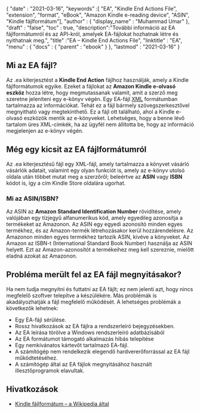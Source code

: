 {
  "date" : "2021-03-16",
  "keywords" :[ "EA", "Kindle End Actions File", "extension", "format", "eBook", "Amazon Kindle e-reading device", "ASIN", "Kindle fájlformátum"],
  "author" : {
    "display_name" : "Muhammad Umar"
},
  "draft" : "false",
  "toc" : true,
  "description":"További információ az EA fájlformátumról és az API-król, amelyek EA-fájlokat hozhatnak létre és nyithatnak meg.",
  "title" :"EA – Kindle End Actions File",
  "linktitle" : "EA",
  "menu" : {
    "docs" : {
      "parent" : "ebook"
}
},
  "lastmod" : "2021-03-16"
}

## Mi az EA fájl? ##

Az .ea kiterjesztést a **Kindle End Action** fájlhoz használják, amely a Kindle fájlformátumok egyike. Ezeket a fájlokat az **Amazon Kindle e-olvasó eszköz** hozza létre, hogy megmutassanak valamit, amit a szerző meg szeretne jeleníteni egy e-könyv végén. Egy EA-fájl [XML](/hu/web/xml/) formátumban tartalmazza az információkat. Tehát ez a fájl bármely szövegszerkesztővel megnyitható vagy megtekinthető. Ez a fájl ott található, ahol a Kindle e-olvasó eszközök mentik az e-könyveket. Lehetséges, hogy a benne lévő tartalom üres XML-címkék, ha az ügyfél nem állította be, hogy az információ megjelenjen az e-könyv végén.

## Még egy kicsit az EA fájlformátumról ##

Az .ea kiterjesztésű fájl egy XML-fájl, amely tartalmazza a könyvet vásárló vásárlók adatait, valamint egy olyan funkciót is, amely az e-könyv utolsó oldala után többet mutat meg a szerzőről; beleértve az **ASIN** vagy **ISBN** kódot is, így a cím Kindle Store oldalára ugorhat.

### Mi az ASIN/ISBN? ###

Az ASIN az **Amazon Standard Identification Number** rövidítése, amely valójában egy tízjegyű alfanumerikus kód, amely egyedileg azonosítja a termékeket az Amazonon. Az ASIN egy egyedi azonosító minden egyes termékhez, és az Amazon-termék létrehozásakor kerül hozzárendelésre. Az Amazonon minden egyes termékhez tartozik ASIN, kivéve a könyveket. Az Amazon az ISBN-t (International Standard Book Number) használja az ASIN helyett. Ezt az Amazon-azonosítót a termékeihez meg kell szereznie, mielőtt eladná azokat az Amazonon.

## Probléma merült fel az EA fájl megnyitásakor?

Ha nem tudja megnyitni és futtatni az EA fájlt; ez nem jelenti azt, hogy nincs megfelelő szoftver telepítve a készülékére. Más problémák is akadályozhatják a fájl megfelelő működését. A lehetséges problémák a következők lehetnek:

- Egy EA-fájl sérülése.
- Rossz hivatkozások az EA fájlra a rendszerleíró bejegyzésekben.
- Az EA leírása törölve a Windows rendszerleíró adatbázisából
- Az EA formátumot támogató alkalmazás hibás telepítése
- Egy nemkívánatos kártevőt tartalmazó EA-fájl.
- A számítógép nem rendelkezik elegendő hardvererőforrással az EA fájl működtetéséhez.
- A számítógép által az EA fájlok megnyitásához használt illesztőprogramok elavultak.


## Hivatkozások

* [Kindle fájlformátum – a Wikipedia által](https://en.wikipedia.org/wiki/Kindle_File_Format)


